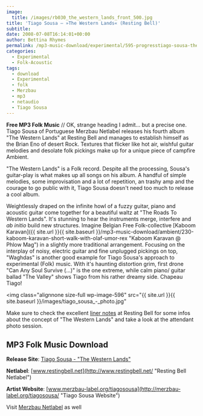 ```yaml
---
image:
  title: /images/rb030_the_western_lands_front_500.jpg
title: 'Tiago Sousa – »The Western Lands« (Resting Bell)'
subtitle: 
date: 2008-07-08T16:14:01+00:00
author: Bettina Rhymes
permalink: /mp3-music-download/experimental/595-progresstiago-sousa-the-western-lands-resting-bell
categories:
  - Experimental
  - Folk-Acoustic
tags:
  - download
  - Experimental
  - folk
  - Merzbau
  - mp3
  - netaudio
  - Tiago Sousa
---
```

**Free MP3 Folk Music** // OK, strange heading I admit... but a precise one. Tiago Sousa of Portuguese Merzbau Netlabel releases his fourth album "The Western Lands" at Resting Bell and manages to establish himself as the Brian Eno of desert Rock. Textures that flicker like hot air, wishful guitar melodies and desolate folk pickings make up for a unique piece of campfire Ambient.<!--more-->

<!--adsense-->

"The Western Lands" is a Folk record. Despite all the processing, Sousa's guitar-play is what makes up all songs on his album. A handful of simple melodies, some improvisation and a lot of repetition, an trashy amp and the courage to go public with it, Tiago Sousa doesn't need too much to release a cool album.

Weightlessly draped on the infinite howl of a fuzzy guitar, piano and acoustic guitar come together for a beautiful waltz at "The Roads To Western Lands". It's stunning to hear the instruments merge, interfere and _ab initio_ build new structures. Imagine Belgian Free Folk-collective [Kaboom Karavan]({{ site.url }}{{ site.baseurl }}/mp3-music-download/ambient/230-kaboom-karavan-short-walk-with-olaf-umor-rex "Kaboom Karavan @ Phlow Mag") in a slightly more traditional arrangement. Focusing on the interplay of noisy, electric guitar and fine unplugged pickings on top, "Waghdas" is another good example for Tiago Sousa's approach to experimental (Folk) music. With it's haunting distortion grim, first drone "Can Any Soul Survive (...)" is the one extreme, while calm piano/ guitar ballad "The Valley" shows Tiago from his rather dreamy side. Chapeau Tiago!

<img class="alignnone size-full wp-image-596" src="{{ site.url }}{{ site.baseurl }}/images/tiago_sousa_-_photo.jpg"

Make sure to check the excellent [liner notes](http://www.restingbell.net/releases/rb030-the-western-lands) at Resting Bell for some infos about the concept of "The Western Lands" and take a look at the attendant photo session.

## MP3 Folk Music Download

**Release Site**: [Tiago Sousa - "The Western Lands"](http://www.restingbell.net/releases/rb030-the-western-lands "Tiago Sousa @ Resting Bell")
  
**Netlabel**: [www.restingbell.net](http://www.restingbell.net/ "Resting Bell Netlabel")
  
**Artist Website**: [www.merzbau-label.org/tiagosousa](http://merzbau-label.org/tiagosousa/ "Tiago Sousa Website")

Visit [Merzbau Netlabel](http://merzbau-label.org/news_eng.htm "Merzbau Netlabel") as well